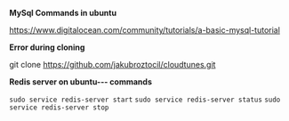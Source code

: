 
**MySql Commands in ubuntu**

https://www.digitalocean.com/community/tutorials/a-basic-mysql-tutorial

**Error during cloning**

git clone https://github.com/jakubroztocil/cloudtunes.git

**Redis server on ubuntu--- commands**

`sudo service redis-server start`
`sudo service redis-server status`
`sudo service redis-server stop`
